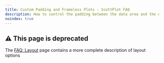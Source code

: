 ```yaml
---
title: Custom Padding and Frameless Plots - ScottPlot FAQ
description: How to control the padding between the data area and the edge of the figure
noindex: true
---
```


## ⚠️ This page is deprecated

The [FAQ: Layout](../layout/) page contains a more complete description of layout options